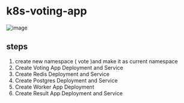# k8s-voting-app


![image](https://github.com/nourhanabdallah/k8s-voting-app/assets/125203973/7695fa67-d642-4e19-a192-6f6a6940eb49)


## steps

1. create new namespace ( vote )and make it as current namespace 
2. Create Voting App Deployment and Service
3. Create Redis Deployment and Service
4. Create Postgres Deployment and Service
5. Create Worker App Deployment
6. Create Result App Deployment and Service
